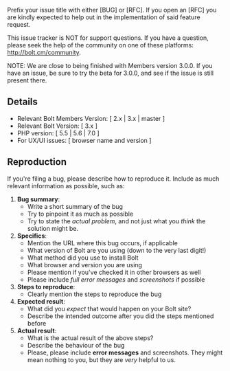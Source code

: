 Prefix your issue title with either [BUG] or [RFC]. If you open an [RFC] you
are kindly expected to help out in the implementation of said feature request.

This issue tracker is NOT for support questions. If you have a question, please
seek the help of the community on one of these platforms:
http://bolt.cm/community.

NOTE: We are close to being finished with Members version 3.0.0. If you have an
issue, be sure to try the beta for 3.0.0, and see if the issue is still present
there.


Details
-------

 - Relevant Bolt Members Version: [ 2.x | 3.x | master ]
 - Relevant Bolt Version: [ 3.x ]
 - PHP version: [ 5.5 | 5.6 | 7.0 ]
 - For UX/UI issues: [ browser name and version ]

Reproduction
------------

If you're filing a bug, please describe how to reproduce it. Include as much
relevant information as possible, such as:
​
 1. **Bug summary**: 
    * Write a short summary of the bug
    * Try to pinpoint it as much as possible
    * Try to state the _actual problem_, and not just what you _think_ the 
      solution might be.
 2. **Specifics**:
    * Mention the URL where this bug occurs, if applicable
    * What version of Bolt are you using (down to the very last digit!)
    * What method did you use to install Bolt
    * What browser and version you are using
    * Please mention if you've checked it in other browsers as well 
    * Please include *full error messages* and *screenshots* if possible
 3. **Steps to reproduce**:
    * Clearly mention the steps to reproduce the bug
 4. **Expected result**: 
    * What did you _expect_ that would happen on your Bolt site?
    * Describe the intended outcome after you did the steps mentioned before
 5. **Actual result**: 
    * What is the actual result of the above steps? 
    * Describe the behaviour of the bug 
    * Please, please include **error messages** and screenshots. They might
      mean nothing to you, but they are _very_ helpful to us.